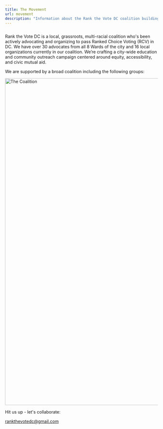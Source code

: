 ```yaml
---
title: The Movement
url: movement
description: "Information about the Rank the Vote DC coalition building election equity in "
---
```

<img src="/static/img/organizers.jpg" alt="">

Rank the Vote DC is a local, grassroots, multi-racial coalition who's been actively advocating and organizing to pass Ranked Choice Voting (RCV) in DC. We have over 30 advocates from all 8 Wards of the city and 16 local organizations currently in our coalition. We’re crafting a city-wide education and community outreach campaign centered around equity, accessibility, and civic mutual aid.

We are supported by a broad coalition including the following groups:  

<img src="/static/img/rank-the-vote-dc-coalition-logos.png" width="1920" height="1080" alt="The Coalition">

Hit us up - let's collaborate:

[rankthevotedc@gmail.com](mailto:rankthevotedc@gmail.com)